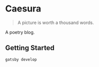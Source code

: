 # Caesura
> A picture is worth a thousand words. 

A poetry blog.

## Getting Started
```
gatsby develop
```

